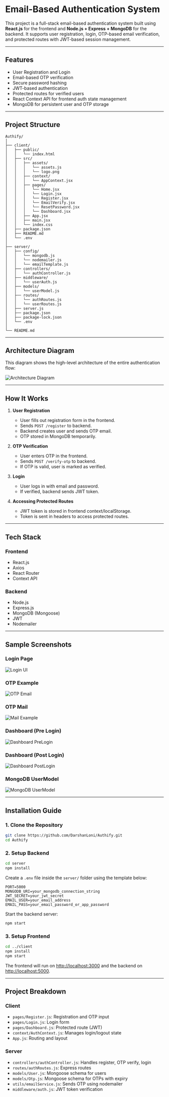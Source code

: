 # Email-Based Authentication System

This project is a full-stack email-based authentication system built using **React.js** for the frontend and **Node.js + Express + MongoDB** for the backend. It supports user registration, login, OTP-based email verification, and protected routes with JWT-based session management.

---

## Features

- User Registration and Login
- Email-based OTP verification
- Secure password hashing
- JWT-based authentication
- Protected routes for verified users
- React Context API for frontend auth state management
- MongoDB for persistent user and OTP storage

---

## Project Structure

```
Authify/
│
├── client/
│   ├── public/
│   │   └── index.html
│   ├── src/
│   │   ├── assets/
│   │   │   └── assets.js
│   │   │   └── logo.png
│   │   ├── context/
│   │   │   └── AppContext.jsx
│   │   ├── pages/
│   │   │   └── Home.jsx
│   │   │   └── Login.jsx
│   │   │   └── Register.jsx
│   │   │   └── EmailVerify.jsx
│   │   │   └── ResetPassword.jsx
│   │   │   └── Dashboard.jsx
│   │   ├── App.jsx
│   │   ├── main.jsx
│   │   └── index.css
│   ├── package.json
│   ├── README.md
│   └── .env
│
├── server/
│   ├── config/
│   │   └── mongodb.js
│   │   └── nodemailer.js
│   │   └── emailTemplate.js
│   ├── controllers/
│   │   └── authController.js
│   ├── middleware/
│   │   └── userAuth.js
│   ├── models/
│   │   └── userModel.js
│   ├── routes/
│   │   └── authRoutes.js
│   │   └── userRoutes.js
│   ├── server.js
│   ├── package.json
│   ├── package-lock.json
│   └── .env
│
└── README.md
```

---

## Architecture Diagram

This diagram shows the high-level architecture of the entire authentication flow:

![Architecture Diagram](./client/src/assets/architecture.png)

---

## How It Works

1. **User Registration**
   - User fills out registration form in the frontend.
   - Sends `POST /register` to backend.
   - Backend creates user and sends OTP email.
   - OTP stored in MongoDB temporarily.

2. **OTP Verification**
   - User enters OTP in the frontend.
   - Sends `POST /verify-otp` to backend.
   - If OTP is valid, user is marked as verified.

3. **Login**
   - User logs in with email and password.
   - If verified, backend sends JWT token.

4. **Accessing Protected Routes**
   - JWT token is stored in frontend context/localStorage.
   - Token is sent in headers to access protected routes.

---

## Tech Stack

### Frontend

- React.js
- Axios
- React Router
- Context API

### Backend

- Node.js
- Express.js
- MongoDB (Mongoose)
- JWT
- Nodemailer

---

## Sample Screenshots

### Login Page
![Login UI](./client/src/assets/login.png)

### OTP Example
![OTP Email](./client/src/assets/otp.png)

### OTP Mail 
![Mail Example](./client/src/assets/email.png)

### Dashboard (Pre Login)
![Dashboard PreLogin](./client/src/assets/Dashboard_PreLogin.png)

### Dashboard (Post Login)
![Dashboard PostLogin](./client/src/assets/Dashboard_PostLogin.png)

### MongoDB UserModel
![MongoDB UserModel](./client/src/assets/mongodb.png)

---

## Installation Guide

### 1. Clone the Repository

```bash
git clone https://github.com/DarshanLoni/Authify.git
cd Authify
```

### 2. Setup Backend

```bash
cd server
npm install
```

Create a `.env` file inside the `server/` folder using the template below:

```
PORT=5000
MONGODB_URI=your_mongodb_connection_string
JWT_SECRET=your_jwt_secret
EMAIL_USER=your_email_address
EMAIL_PASS=your_email_password_or_app_password
```

Start the backend server:

```bash
npm start
```

### 3. Setup Frontend

```bash
cd ../client
npm install
npm start
```

The frontend will run on [http://localhost:3000](http://localhost:3000) and the backend on [http://localhost:5000](http://localhost:5000).

---

## Project Breakdown

### Client

- `pages/Register.js`: Registration and OTP input
- `pages/Login.js`: Login form
- `pages/Dashboard.js`: Protected route (JWT)
- `context/AuthContext.js`: Manages login/logout state
- `App.js`: Routing and layout

### Server

- `controllers/authController.js`: Handles register, OTP verify, login
- `routes/authRoutes.js`: Express routes
- `models/User.js`: Mongoose schema for users
- `models/Otp.js`: Mongoose schema for OTPs with expiry
- `utils/emailService.js`: Sends OTP using nodemailer
- `middleware/auth.js`: JWT token verification
